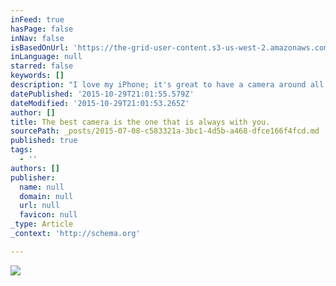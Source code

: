 ```yaml
---
inFeed: true
hasPage: false
inNav: false
isBasedOnUrl: 'https://the-grid-user-content.s3-us-west-2.amazonaws.com/ad821585-6fce-469b-9af0-8cd05e60b581.jpg'
inLanguage: null
starred: false
keywords: []
description: "I love my iPhone; it's great to have a camera around all the time. Many times I can forget something like a quote or something that might inspire me. Having the iPhone allows me to keep that inspired thought."
datePublished: '2015-10-29T21:01:55.579Z'
dateModified: '2015-10-29T21:01:53.265Z'
author: []
title: The best camera is the one that is always with you.
sourcePath: _posts/2015-07-08-c583321a-3bc1-4d5b-a468-dfce166f4fcd.md
published: true
tags:
  - ''
authors: []
publisher:
  name: null
  domain: null
  url: null
  favicon: null
_type: Article
_context: 'http://schema.org'

---
```

![](https://the-grid-user-content.s3-us-west-2.amazonaws.com/ad821585-6fce-469b-9af0-8cd05e60b581.jpg)